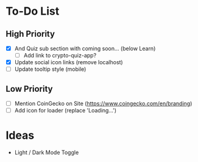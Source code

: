 # To-Do List

## High Priority

- [x] And Quiz sub section with coming soon... (below Learn)
  - [ ] Add link to crypto-quiz-app?
- [x] Update social icon links (remove localhost)
- [ ] Update tooltip style (mobile)

## Low Priority

- [ ] Mention CoinGecko on Site (https://www.coingecko.com/en/branding)
- [ ] Add icon for loader (replace 'Loading...')

# Ideas

- Light / Dark Mode Toggle
